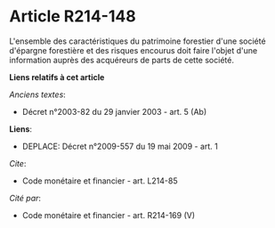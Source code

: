 # Article R214-148

L'ensemble des caractéristiques du patrimoine forestier d'une société d'épargne forestière et des risques encourus doit faire
l'objet d'une information auprès des acquéreurs de parts de cette société.

**Liens relatifs à cet article**

_Anciens textes_:

  - Décret n°2003-82 du 29 janvier 2003 - art. 5 (Ab)

**Liens**:

  - DEPLACE: Décret n°2009-557 du 19 mai 2009 - art. 1

_Cite_:

  - Code monétaire et financier - art. L214-85

_Cité par_:

  - Code monétaire et financier - art. R214-169 (V)
